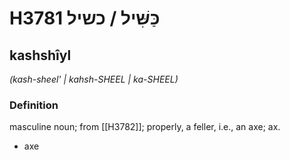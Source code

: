 # H3781 כַּשִּׁיל / כשיל

## kashshîyl

_(kash-sheel' | kahsh-SHEEL | ka-SHEEL)_

### Definition

masculine noun; from [[H3782]]; properly, a feller, i.e., an axe; ax.

- axe

